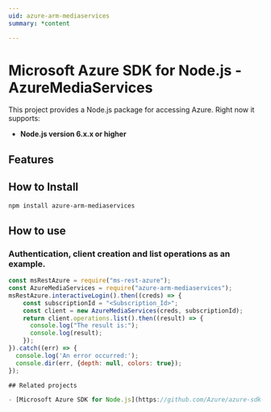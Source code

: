 ```yaml
---
uid: azure-arm-mediaservices
summary: *content

---
```

# Microsoft Azure SDK for Node.js - AzureMediaServices
This project provides a Node.js package for accessing Azure. Right now it supports:
- **Node.js version 6.x.x or higher**

## Features


## How to Install

```bash
npm install azure-arm-mediaservices
```

## How to use

### Authentication, client creation and list operations as an example.

```javascript
const msRestAzure = require("ms-rest-azure");
const AzureMediaServices = require("azure-arm-mediaservices");
msRestAzure.interactiveLogin().then((creds) => {
    const subscriptionId = "<Subscription_Id>";
    const client = new AzureMediaServices(creds, subscriptionId);
    return client.operations.list().then((result) => {
      console.log("The result is:");
      console.log(result);
    });
}).catch((err) => {
  console.log('An error occurred:');
  console.dir(err, {depth: null, colors: true});
});

## Related projects

- [Microsoft Azure SDK for Node.js](https://github.com/Azure/azure-sdk-for-node)
